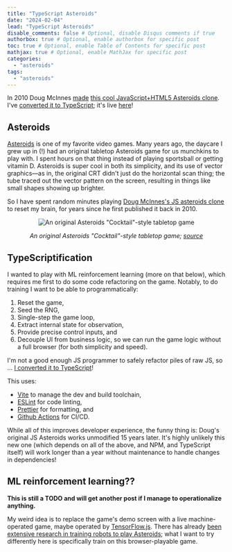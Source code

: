 ```yaml
---
title: "TypeScript Asteroids"
date: "2024-02-04"
lead: "TypeScript Asteroids"
disable_comments: false # Optional, disable Disqus comments if true
authorbox: true # Optional, enable authorbox for specific post
toc: true # Optional, enable Table of Contents for specific post
mathjax: true # Optional, enable MathJax for specific post
categories:
  - "asteroids"
tags:
  - "asteroids"
---
```


In 2010 Doug McInnes [made](https://github.com/dmcinnes/HTML5-Asteroids)
[this cool JavaScript+HTML5 Asteroids clone](http://www.dougmcinnes.com/2010/05/12/html-5-asteroids).
I've
[converted it to TypeScript](https://github.com/bpcreech/typescript-asteroids);
it's live [here](https://bpcreech.com/asteroids/)!

<!--more-->

## Asteroids

[Asteroids](https://www.arcade-museum.com/Videogame/asteroids) is one of my
favorite video games. Many years ago, the daycare I grew up in (!) had an
original tabletop Asteroids game for us munchkins to play with. I spent hours on
that thing instead of playing sportsball or getting vitamin D. Asteroids is
super cool in both its simplicity, and its use of vector graphics—as in, the
original CRT didn't just do the horizontal scan thing; the tube traced out the
vector pattern on the screen, resulting in things like small shapes showing up
brighter.

So I have spent random minutes playing
[Doug McInnes's JS asteroids clone](https://github.com/dmcinnes/HTML5-Asteroids)
to reset my brain, for years since he first published it back in 2010.

<div style="text-align: center;">
  
![An original Asteroids "Cocktail"-style tabletop game](/img/asteroids-cocktail.jpg) </p>

_An original Asteroids "Cocktail"-style tabletop game;
[source](https://arcadespecialties.com/arcade-games-for-sale/vintage-arcade-games/asteroids-cocktail/)_

</div>

## TypeScriptification

I wanted to play with ML reinforcement learning (more on that below), which
requires me first to do some code refactoring on the game. Notably, to do
training I want to be able to programmatically:

1. Reset the game,
2. Seed the RNG,
3. Single-step the game loop,
4. Extract internal state for observation,
5. Provide precise control inputs, and
6. Decouple UI from business logic, so we can run the game logic without a full
   browser (for both simplicity and speed).

I'm not a good enough JS programmer to safely refactor piles of raw JS, so ...
[I converted it to TypeScript](https://bpcreech.com/asteroids)!

This uses:

- [Vite](https://vitejs.dev/) to manage the dev and build toolchain,
- [ESLint](https://eslint.org/) for code linting,
- [Prettier](https://prettier.io/) for formatting, and
- [Github Actions](https://github.com/features/actions) for CI/CD.

While all of this improves developer experience, the funny thing is: Doug's
original JS Asteroids works unmodified 15 years later. It's highly unlikely this
new one (which depends on all of the above, and NPM, and TypeScript itself) will
work longer than a year without maintenance to handle changes in dependencies!

## ML reinforcement learning??

**This is still a TODO and will get another post if I manage to operationalize
anything.**

My weird idea is to replace the game's demo screen with a live machine-operated
game, maybe operated by [TensorFlow.js](https://www.tensorflow.org/js). There
has already
[been extensive research in training robots to play Asteroids](https://www.gymlibrary.dev/environments/atari/asteroids/);
what I want to try differently here is specifically train on this
browser-playable game.

